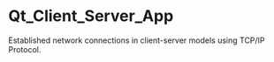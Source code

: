 # Qt_Client_Server_App
Established network connections in client-server models using TCP/IP Protocol. 

